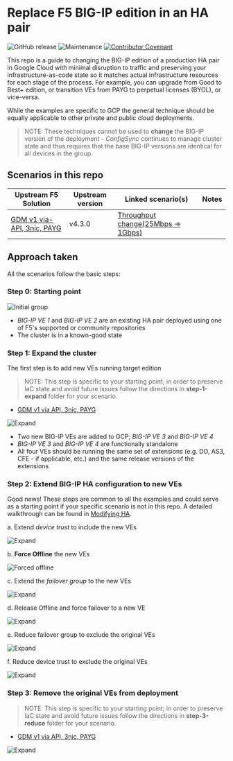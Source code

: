 # Replace F5 BIG-IP edition in an HA pair

![GitHub release](https://img.shields.io/github/v/release/memes/f5-bigip-ha-replace-edition?sort=semver)
![Maintenance](https://img.shields.io/maintenance/yes/2024)
[![Contributor Covenant](https://img.shields.io/badge/Contributor%20Covenant-2.1-4baaaa.svg)](CODE_OF_CONDUCT.md)

This repo is a guide to changing the BIG-IP edition of a production HA pair in
Google Cloud with minimal disruption to traffic and preserving your infrastructure-as-code
state so it matches actual infrastructure resources for each stage of the process.
For example, you can upgrade from Good to Best+ edition, or transition VEs from
PAYG to perpetual licenses (BYOL), or vice-versa.

While the examples are specific to GCP the general technique should be equally
applicable to other private and public cloud deployments.

> NOTE: These techniques cannot be used to **change** the BIG-IP version of the
> deployment - *ConfigSync* continues to manage cluster state and thus requires
> that the base BIG-IP versions are identical for all devices in the group.

## Scenarios in this repo

|Upstream F5 Solution|Upstream version|Linked scenario(s)|Notes|
|-----------------|----------------|-------|-----|
|[GDM v1 via-API, 3nic, PAYG]|v4.3.0|[Throughput change(25Mbps -> 1Gbps)](GDMv1/supported/failover/same-net/via-api/3nic/existing-stack/payg/)||

## Approach taken

All the scenarios follow the basic steps:

### Step 0: Starting point

![Initial group](images/via-api/Initial%20group.png)

* *BIG-IP VE 1* and *BIG-IP VE 2* are an existing HA pair deployed using one of
   F5's supported or community repositories
* The cluster is in a known-good state

### Step 1: Expand the cluster

The first step is to add new VEs running target edition

> NOTE: This step is specific to your starting point; in order to preserve
> IaC state and avoid future issues follow the directions in **step-1-expand**
> folder for your scenario.

* [GDM v1 via API, 3nic, PAYG](GDMv1/supported/failover/same-net/via-api/3nic/existing-stack/payg/)

![Expand](images/via-api/Expanded%20group.png)

* Two new BIG-IP VEs are added to GCP; *BIG-IP VE 3* and *BIG-IP VE 4*
* *BIG-IP VE 3* and *BIG-IP VE 4* are functionally standalone
* All four VEs should be running the same set of extensions (e.g. DO, AS3,
   CFE - if applicable, etc.) and the same release versions of the extensions

### Step 2: Extend BIG-IP HA configuration to new VEs

Good news! These steps are common to all the examples and could serve as a
starting point if your specific scenario is not in this repo. A detailed
walkthrough can be found in [Modifying HA].

a. Extend *device trust* to include the new VEs

   ![Expand](images/via-api/Added%20to%20device%20trust%20group.png)

b. **Force Offline** the new VEs

   ![Forced offline](images/via-api/Forced%20offline.png)

c. Extend the *failover group* to the new VEs

   ![Expand](images/via-api/Added%20to%20failover%20group.png)

d. Release Offline and force failover to a new VE

   ![Expand](images/via-api/Force%20to%20standby.png)

e. Reduce failover group to exclude the original VEs

   ![Expand](images/via-api/Reduce%20failover%20group.png)

f. Reduce device trust to exclude the original VEs

   ![Expand](images/via-api/Reduce%20device%20trust.png)

### Step 3: Remove the original VEs from deployment

> NOTE: This step is specific to your starting point; in order to preserve
> IaC state and avoid future issues follow the directions in **step-3-reduce**
> folder for your scenario.

* [GDM v1 via API, 3nic, PAYG](GDMv1/supported/failover/same-net/via-api/3nic/existing-stack/payg/)

![Expand](images/via-api/Final%20group.png)

[GDM v1 via-API, 3nic, PAYG]: https://github.com/F5Networks/f5-google-gdm-templates/tree/v4.3.0/supported/failover/same-net/via-api/3nic/existing-stack/payg
[Modifying HA]: Modifying_HA.md
